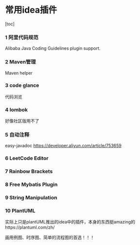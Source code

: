 # 常用idea插件

[toc]

### 1 阿里代码规范

Alibaba Java Coding Guidelines plugin support.

### 2 Maven管理

Maven helper

### 3 code glance

代码浏览

### 4 lombok

好像社区版用不了

### 5 自动注释

easy-javadoc https://developer.aliyun.com/article/753659

### 6  LeetCode Editor

### 7 Rainbow Brackets

### 8 Free Mybatis Plugin

### 9  String Manipulation

### 10 PlantUML

实际上只是plantUML推出的idea中的插件，本身的东西挺amazing的https://plantuml.com/zh/

画用例图、时序图、简单的流程图的首选！！！